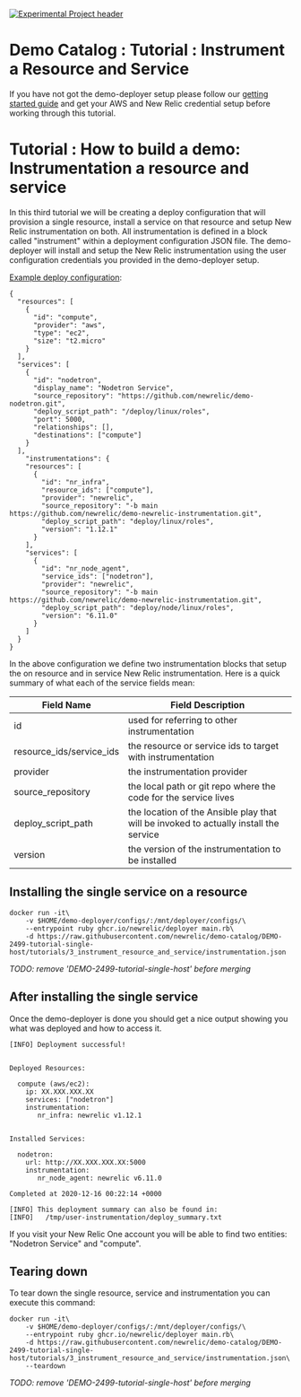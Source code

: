 [![Experimental Project header](https://github.com/newrelic/opensource-website/raw/master/src/images/categories/Experimental.png)](https://opensource.newrelic.com/oss-category/#experimental)

# Demo Catalog : Tutorial : Instrument a Resource and Service

If you have not got the demo-deployer setup please follow our [getting started guide](/GETTING_STARTED.md) and get your AWS and New Relic credential setup before working through this tutorial.

# Tutorial : How to build a demo: Instrumentation a resource and service

In this third tutorial we will be creating a deploy configuration that will provision a single resource, install a service on that resource and setup New Relic instrumentation on both.  All instrumentation is defined in a block called "instrument" within a deployment configuration JSON file.  The demo-deployer will install and setup the New Relic instrumentation using the user configuration credentials you provided in the demo-deployer setup.


[Example deploy configuration](instrumentation.json):

```
{
  "resources": [
    {
      "id": "compute",
      "provider": "aws",
      "type": "ec2",
      "size": "t2.micro"
    }
  ],
  "services": [
    {
      "id": "nodetron",
      "display_name": "Nodetron Service",
      "source_repository": "https://github.com/newrelic/demo-nodetron.git",
      "deploy_script_path": "/deploy/linux/roles",
      "port": 5000,
      "relationships": [],
      "destinations": ["compute"]
    }
  ],
	"instrumentations": {
    "resources": [
      {
        "id": "nr_infra",
        "resource_ids": ["compute"],
        "provider": "newrelic",
        "source_repository": "-b main https://github.com/newrelic/demo-newrelic-instrumentation.git",
        "deploy_script_path": "deploy/linux/roles",
        "version": "1.12.1"
      }
    ],
    "services": [
      {
        "id": "nr_node_agent",
        "service_ids": ["nodetron"],
        "provider": "newrelic",
        "source_repository": "-b main https://github.com/newrelic/demo-newrelic-instrumentation.git",
        "deploy_script_path": "deploy/node/linux/roles",
        "version": "6.11.0"
      }
    ]
  }
}
```

In the above configuration we define two instrumentation blocks that setup the on resource and in service New Relic instrumentation. Here is a quick summary of what each of the service fields mean:

| Field Name               |  Field Description |
| ------------------------ | ------------------ |
| id                       | used for referring to other instrumentation  |
| resource_ids/service_ids | the resource or service ids to target with instrumentation  |
| provider                 | the instrumentation provider |
| source_repository        | the local path or git repo where the code for the service lives |
| deploy_script_path       | the location of the Ansible play that will be invoked to actually install the service |
| version                  | the version of the instrumentation to be installed |

## Installing the single service on a resource

```
docker run -it\
    -v $HOME/demo-deployer/configs/:/mnt/deployer/configs/\
    --entrypoint ruby ghcr.io/newrelic/deployer main.rb\
    -d https://raw.githubusercontent.com/newrelic/demo-catalog/DEMO-2499-tutorial-single-host/tutorials/3_instrument_resource_and_service/instrumentation.json
```

*TODO: remove 'DEMO-2499-tutorial-single-host' before merging*

## After installing the single service

Once the demo-deployer is done you should get a nice output showing you what was deployed and how to access it.

```
[INFO] Deployment successful!


Deployed Resources:

  compute (aws/ec2):
    ip: XX.XXX.XXX.XX
    services: ["nodetron"]
    instrumentation:
       nr_infra: newrelic v1.12.1


Installed Services:

  nodetron:
    url: http://XX.XXX.XXX.XX:5000
    instrumentation:
       nr_node_agent: newrelic v6.11.0

Completed at 2020-12-16 00:22:14 +0000

[INFO] This deployment summary can also be found in:
[INFO]   /tmp/user-instrumentation/deploy_summary.txt
```

If you visit your New Relic One account you will be able to find two entities: "Nodetron Service" and "compute".

## Tearing down
To tear down the single resource, service and instrumentation you can execute this command:

```
docker run -it\
    -v $HOME/demo-deployer/configs/:/mnt/deployer/configs/\
    --entrypoint ruby ghcr.io/newrelic/deployer main.rb\
    -d https://raw.githubusercontent.com/newrelic/demo-catalog/DEMO-2499-tutorial-single-host/tutorials/3_instrument_resource_and_service/instrumentation.json\
    --teardown
```

*TODO: remove 'DEMO-2499-tutorial-single-host' before merging*



